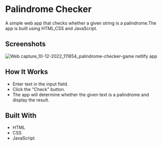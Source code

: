 # Palindrome Checker
A simple web app that checks whether a given string is a palindrome.The app is built using HTML,CSS and JavaScript.
## Screenshots
![Web capture_10-12-2022_111854_palindrome-checker-game netlify app](https://user-images.githubusercontent.com/110158807/206831657-46236f47-676f-461e-b6a6-553ca5f7f77d.jpeg)

## How It Works
- Enter text in the input field.
- Click the "Check" button.
- The app will determine whether the given text is a palindrome and display the result.
## Built With
- HTML
- CSS
- JavaScript





